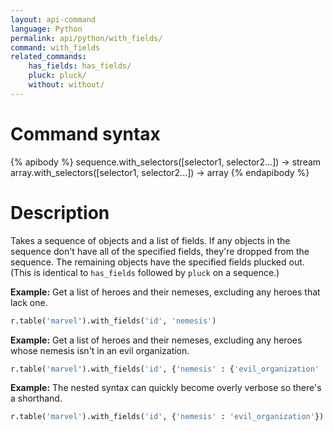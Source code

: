 ```yaml
---
layout: api-command 
language: Python
permalink: api/python/with_fields/
command: with_fields
related_commands:
    has_fields: has_fields/
    pluck: pluck/
    without: without/
---
```


# Command syntax #

{% apibody %}
sequence.with_selectors([selector1, selector2...]) &rarr; stream
array.with_selectors([selector1, selector2...]) &rarr; array
{% endapibody %}

# Description #

Takes a sequence of objects and a list of fields. If any objects in the sequence don't
have all of the specified fields, they're dropped from the sequence. The remaining
objects have the specified fields plucked out. (This is identical to `has_fields`
followed by `pluck` on a sequence.)

__Example:__ Get a list of heroes and their nemeses, excluding any heroes that lack one.

```py
r.table('marvel').with_fields('id', 'nemesis')
```

__Example:__ Get a list of heroes and their nemeses, excluding any heroes whose nemesis isn't in an evil organization.

```py
r.table('marvel').with_fields('id', {'nemesis' : {'evil_organization' : True}})
```


__Example:__ The nested syntax can quickly become overly verbose so there's a shorthand.

```py
r.table('marvel').with_fields('id', {'nemesis' : 'evil_organization'})
```

